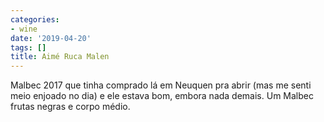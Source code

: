 ```yaml
---
categories:
- wine
date: '2019-04-20'
tags: []
title: Aimé Ruca Malen
---
```


Malbec 2017 que tinha comprado lá em Neuquen pra abrir (mas me senti meio enjoado no dia) e ele estava bom, embora nada demais. Um Malbec frutas negras e corpo médio.